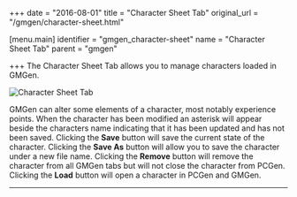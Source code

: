 +++
date = "2016-08-01"
title = "Character Sheet Tab"
original_url = "/gmgen/character-sheet.html"

[menu.main]
    identifier = "gmgen_character-sheet"
    name = "Character Sheet Tab"
    parent = "gmgen"
    
+++
The Character Sheet Tab allows you to manage characters loaded in GMGen.

![Character Sheet
Tab](../images/gmgen/plugins/charactersheet/gmgen_09_charsheettab.png)

GMGen can alter some elements of a character, most notably experience
points. When the character has been modified an asterisk will appear
beside the characters name indicating that it has been updated and has
not been saved. Clicking the **Save** button will save the current state
of the character. Clicking the **Save As** button will allow you to save
the character under a new file name. Clicking the **Remove** button will
remove the character from all GMGen tabs but will not close the
character from PCGen. Clicking the **Load** button will open a character
in PCGen and GMGen.

------------------------------------------------------------------------



